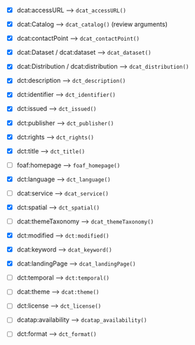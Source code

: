 


- [x] dcat:accessURL --> `dcat_accessURL()`  
- [x] dcat:Catalog --> `dcat_catalog()` (review arguments)  
- [x] dcat:contactPoint --> `dcat_contactPoint()`  
- [x] dcat:Dataset / dcat:dataset --> `dcat_dataset()`  
- [x] dcat:Distribution / dcat:distribution --> `dcat_distribution()`  
- [x] dct:description --> `dct_description()`  
- [x] dct:identifier --> `dct_identifier()`  
- [x] dct:issued --> `dct_issued()`  
- [x] dct:publisher --> `dct_publisher()`  
- [x] dct:rights --> `dct_rights()`  
- [x] dct:title --> `dct_title()`  


- [ ] foaf:homepage --> `foaf_homepage()`  
- [x] dct:language --> `dct_language()`  
- [ ] dcat:service --> `dcat_service()`  
- [x] dct:spatial --> `dct_spatial()`  
- [ ] dcat:themeTaxonomy --> `dcat_themeTaxonomy()`  
- [x] dct:modified --> `dct:modified()`  


- [x] dcat:keyword --> `dcat_keyword()`  
- [x] dcat:landingPage --> `dcat_landingPage()`  
- [ ] dct:temporal --> `dct:temporal()`  
- [ ] dcat:theme --> `dcat:theme()`  


- [ ] dct:license --> `dct_license()`  
- [ ] dcatap:availability --> `dcatap_availability()`  
- [ ] dct:format --> `dct_format()`  







